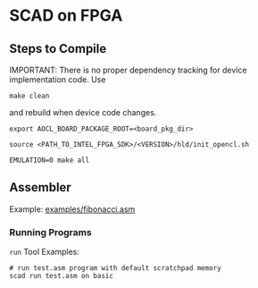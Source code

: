 
SCAD on FPGA
============

Steps to Compile
----------------

IMPORTANT: There is no proper dependency tracking for device
implementation code. Use

	make clean

and rebuild when device code changes.

	export AOCL_BOARD_PACKAGE_ROOT=<board_pkg_dir>
	
	source <PATH_TO_INTEL_FPGA_SDK>/<VERSION>/hld/init_opencl.sh
	
	EMULATION=0 make all




Assembler
---------
Example: [examples/fibonacci.asm](examples/fibonacci.asm)	

### Running Programs
`run` Tool Examples:

	# run test.asm program with default scratchpad memory
	scad run test.asm on basic

